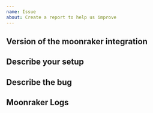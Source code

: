 ```yaml
---
name: Issue
about: Create a report to help us improve
---
```


<!-- Before you open a new issue, search through the existing issues to see if others have had the same problem.

Issues not containing the minimum requirements will be closed:

- Issues without a description (using the header is not good enough) will be closed.
- Issues without debug logging will be closed.
- Issues without configuration will be closed

-->

## Version of the moonraker integration

<!-- If you are not using the newest version, download and try that before opening an issue
LOOK in HACS tab to get the version of moonraker you are running
-->

## Describe your setup

<!--
Please describe your Printer setup, (especially software stack)
Klipper, Moonraker, Fluidd, Mainsail???
Rpi? other?
-->

## Describe the bug

<!-- A clear and concise description of what the bug is.-->

## Moonraker Logs

<!-- Please attach Home Assistant Logs -->
